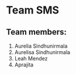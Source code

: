 # Team SMS

## Team members:
1. Aurelia Sindhunirmala
2. Aurelisa Sindhunirmala 
3. Leah Mendez
4. Aprajita